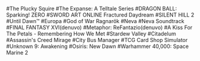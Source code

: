 #The Plucky Squire
#The Expanse: A Telltale Series
#DRAGON BALL: Sparking! ZERO
#SWORD ART ONLINE Fractured Daydream
#SILENT HILL 2
#Until Dawn™
#Europa
#God of War Ragnarök
#Neva
#Neva Soundtrack
#FINAL FANTASY XVI(denuvo)
#Metaphor: ReFantazio(denuvo)
#A Kiss For The Petals - Remembering How We Met
#Stardew Valley
#Citadelum
#Assassin's Creed Mirage
#City Bus Manager
#TCG Card Shop Simulator
#Unknown 9: Awakening
#Osiris: New Dawn
#Warhammer 40,000: Space Marine 2
